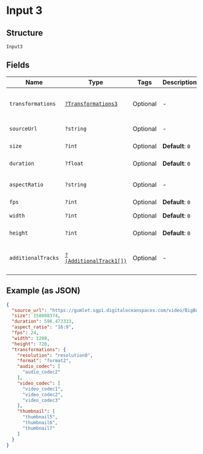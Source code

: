 
# Input 3

## Structure

`Input3`

## Fields

| Name | Type | Tags | Description | Getter | Setter |
|  --- | --- | --- | --- | --- | --- |
| `transformations` | [`?Transformations3`](../../doc/models/transformations-3.md) | Optional | - | getTransformations(): ?Transformations3 | setTransformations(?Transformations3 transformations): void |
| `sourceUrl` | `?string` | Optional | - | getSourceUrl(): ?string | setSourceUrl(?string sourceUrl): void |
| `size` | `?int` | Optional | **Default**: `0` | getSize(): ?int | setSize(?int size): void |
| `duration` | `?float` | Optional | **Default**: `0` | getDuration(): ?float | setDuration(?float duration): void |
| `aspectRatio` | `?string` | Optional | - | getAspectRatio(): ?string | setAspectRatio(?string aspectRatio): void |
| `fps` | `?int` | Optional | **Default**: `0` | getFps(): ?int | setFps(?int fps): void |
| `width` | `?int` | Optional | **Default**: `0` | getWidth(): ?int | setWidth(?int width): void |
| `height` | `?int` | Optional | **Default**: `0` | getHeight(): ?int | setHeight(?int height): void |
| `additionalTracks` | [`?(AdditionalTrack1[])`](../../doc/models/additional-track-1.md) | Optional | - | getAdditionalTracks(): ?array | setAdditionalTracks(?array additionalTracks): void |

## Example (as JSON)

```json
{
  "source_url": "https://gumlet.sgp1.digitaloceanspaces.com/video/BigBuckBunny.mp4",
  "size": 158008374,
  "duration": 596.473333,
  "aspect_ratio": "16:9",
  "fps": 24,
  "width": 1280,
  "height": 720,
  "transformations": {
    "resolution": "resolution0",
    "format": "format2",
    "audio_codec": [
      "audio_codec2"
    ],
    "video_codec": [
      "video_codec1",
      "video_codec2",
      "video_codec3"
    ],
    "thumbnail": [
      "thumbnail5",
      "thumbnail6",
      "thumbnail7"
    ]
  }
}
```

